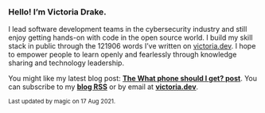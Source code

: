 ### Hello! I’m Victoria Drake.

I lead software development teams in the cybersecurity industry and still enjoy getting hands-on with code in the open source world. I build my skill stack in public through the 121906 words I’ve written on [victoria.dev](https://victoria.dev). I hope to empower people to learn openly and fearlessly through knowledge sharing and technology leadership.

You might like my latest blog post: **[The What phone should I get? post](https://victoria.dev/blog/the-what-phone-should-i-get-post/)**. You can subscribe to my [**blog RSS**](https://victoria.dev/index.xml) or by email at [**victoria.dev**](https://victoria.dev).

<sub>Last updated by magic on 17 Aug 2021.</sub>
